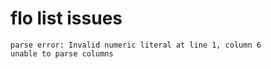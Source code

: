 # flo list issues

```
parse error: Invalid numeric literal at line 1, column 6
unable to parse columns
```
